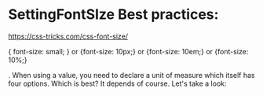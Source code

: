 
SettingFontSIze Best practices:
================================

https://css-tricks.com/css-font-size/


 { font-size: small; } or {font-size: 10px;} or {font-size: 10em;} or {font-size: 10%;}
 
. When using a value, you need to declare a unit of measure which itself has four options. 
Which is best? It depends of course. Let's take a look:
